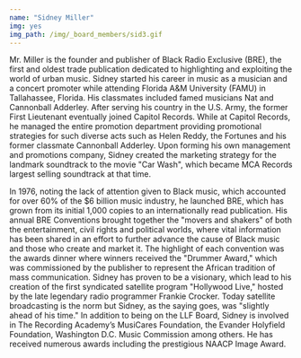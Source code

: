 ```yaml
---
name: "Sidney Miller"
img: yes
img_path: /img/_board_members/sid3.gif
---
```


Mr. Miller is the founder and publisher of Black Radio Exclusive (BRE), the first
and oldest trade publication dedicated to highlighting and exploiting the world of
urban music. Sidney started his career in music as a musician and a concert
promoter while attending Florida A&amp;M University (FAMU) in Tallahassee, Florida.
His classmates included famed musicians Nat and Cannonball Adderley. After
serving his country in the U.S. Army, the former First Lieutenant eventually joined
Capitol Records. While at Capitol Records, he managed the entire promotion
department providing promotional strategies for such diverse acts such as Helen
Reddy, the Fortunes and his former classmate Cannonball Adderley. Upon
forming his own management and promotions company, Sidney created the
marketing strategy for the landmark soundtrack to the movie &quot;Car Wash&quot;, which
became MCA Records largest selling soundtrack at that time.

In 1976, noting the lack of attention given to Black music, which accounted for
over 60% of the $6 billion music industry, he launched BRE, which has grown
from its initial 1,000 copies to an internationally read publication. His annual BRE
Conventions brought together the &quot;movers and shakers&quot; of both the
entertainment, civil rights and political worlds, where vital information has been
shared in an effort to further advance the cause of Black music and those who
create and market it. The highlight of each convention was the awards dinner
where winners received the &quot;Drummer Award,&quot; which was commissioned by the
publisher to represent the African tradition of mass communication. Sidney has
proven to be a visionary, which lead to his creation of the first syndicated satellite
program &quot;Hollywood Live,&quot; hosted by the late legendary radio programmer
Frankie Crocker. Today satellite broadcasting is the norm but Sidney, as the
saying goes, was &quot;slightly ahead of his time.&quot; In addition to being on the LLF
Board, Sidney is involved in The Recording Academy’s MusiCares Foundation,
the Evander Holyfield Foundation, Washington D.C. Music Commission among
others. He has received numerous awards including the prestigious NAACP
Image Award.
